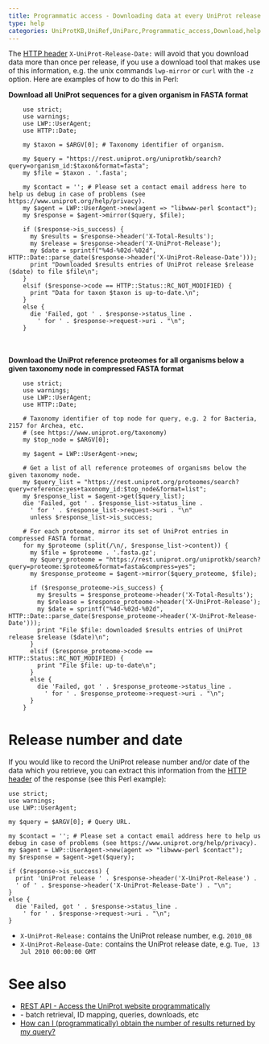 ```yaml
---
title: Programmatic access - Downloading data at every UniProt release
type: help
categories: UniProtKB,UniRef,UniParc,Programmatic_access,Download,help
---
```


The [HTTP header](http://www.w3.org/Protocols/rfc2616/rfc2616-sec14.html) `X-UniProt-Release-Date:` will avoid that you download data more than once per release, if you use a download tool that makes use of this information, e.g. the unix commands `lwp-mirror` or `curl` with the `-z` option. Here are examples of how to do this in Perl:

**Download all UniProt sequences for a given organism in FASTA format**

        use strict;
        use warnings;
        use LWP::UserAgent;
        use HTTP::Date;

        my $taxon = $ARGV[0]; # Taxonomy identifier of organism.

        my $query = "https://rest.uniprot.org/uniprotkb/search?query=organism_id:$taxon&format=fasta";
        my $file = $taxon . '.fasta';

        my $contact = ''; # Please set a contact email address here to help us debug in case of problems (see https://www.uniprot.org/help/privacy).
        my $agent = LWP::UserAgent->new(agent => "libwww-perl $contact");
        my $response = $agent->mirror($query, $file);

        if ($response->is_success) {
          my $results = $response->header('X-Total-Results');
          my $release = $response->header('X-UniProt-Release');
          my $date = sprintf("%4d-%02d-%02d", HTTP::Date::parse_date($response->header('X-UniProt-Release-Date')));
          print "Downloaded $results entries of UniProt release $release ($date) to file $file\n";
        }
        elsif ($response->code == HTTP::Status::RC_NOT_MODIFIED) {
          print "Data for taxon $taxon is up-to-date.\n";
        }
        else {
          die 'Failed, got ' . $response->status_line .
            ' for ' . $response->request->uri . "\n";
        }

<br/><br/>
**Download the UniProt reference proteomes for all organisms below a given taxonomy node in compressed FASTA format**

        use strict;
        use warnings;
        use LWP::UserAgent;
        use HTTP::Date;

        # Taxonomy identifier of top node for query, e.g. 2 for Bacteria, 2157 for Archea, etc.
        # (see https://www.uniprot.org/taxonomy)
        my $top_node = $ARGV[0];

        my $agent = LWP::UserAgent->new;

        # Get a list of all reference proteomes of organisms below the given taxonomy node.
        my $query_list = "https://rest.uniprot.org/proteomes/search?query=reference:yes+taxonomy_id:$top_node&format=list";
        my $response_list = $agent->get($query_list);
        die 'Failed, got ' . $response_list->status_line .
          ' for ' . $response_list->request->uri . "\n"
          unless $response_list->is_success;

        # For each proteome, mirror its set of UniProt entries in compressed FASTA format.
        for my $proteome (split(/\n/, $response_list->content)) {
          my $file = $proteome . '.fasta.gz';
          my $query_proteome = "https://rest.uniprot.org/uniprotkb/search?query=proteome:$proteome&format=fasta&compress=yes";
          my $response_proteome = $agent->mirror($query_proteome, $file);

          if ($response_proteome->is_success) {
            my $results = $response_proteome->header('X-Total-Results');
            my $release = $response_proteome->header('X-UniProt-Release');
            my $date = sprintf("%4d-%02d-%02d", HTTP::Date::parse_date($response_proteome->header('X-UniProt-Release-Date')));
            print "File $file: downloaded $results entries of UniProt release $release ($date)\n";
          }
          elsif ($response_proteome->code == HTTP::Status::RC_NOT_MODIFIED) {
            print "File $file: up-to-date\n";
          }
          else {
            die 'Failed, got ' . $response_proteome->status_line .
              ' for ' . $response_proteome->request->uri . "\n";
          }
        }

# Release number and date

If you would like to record the UniProt release number and/or date of the data which you retrieve, you can extract this information from the [HTTP header](http://www.w3.org/Protocols/rfc2616/rfc2616-sec14.html) of the response (see this Perl example):

    use strict;
    use warnings;
    use LWP::UserAgent;

    my $query = $ARGV[0]; # Query URL.

    my $contact = ''; # Please set a contact email address here to help us debug in case of problems (see https://www.uniprot.org/help/privacy).
    my $agent = LWP::UserAgent->new(agent => "libwww-perl $contact");
    my $response = $agent->get($query);

    if ($response->is_success) {
      print 'UniProt release ' . $response->header('X-UniProt-Release') .
      ' of ' . $response->header('X-UniProt-Release-Date') . "\n";
    }
    else {
      die 'Failed, got ' . $response->status_line .
        ' for ' . $response->request->uri . "\n";
    }

- `X-UniProt-Release:` contains the UniProt release number, e.g. `2010_08`
- `X-UniProt-Release-Date:` contains the UniProt release date, e.g. `Tue, 13 Jul 2010 00:00:00 GMT`

# See also

- [REST API - Access the UniProt website programmatically](https://www.uniprot.org/help/api)
- \- batch retrieval, ID mapping, queries, downloads, etc
- [How can I (programmatically) obtain the number of results returned by my query?](https://www.uniprot.org/help/entry_count)
